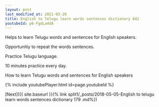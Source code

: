 ```yaml
---
layout: post
last_modified_at: 2021-03-29
title: English to Telugu learn words sentences dictionary 842 
youtubeId: p6-FgdLa4dA
---
```

 
 
Helps to learn Telugu words and sentences for English speakers.

Opportunitiy to repeat the words sentences. 

Practice Telugu language. 
 
10 minutes practice every day. 
 
How to learn Telugu words and sentences for English speakers 
 
{% include youtubePlayer.html id=page.youtubeId %}
 
 
[Next]({{ site.baseurl }}{% link  split1/_posts/2018-05-05-English to telugu learn words sentences dictionary 179 .md%})
 
